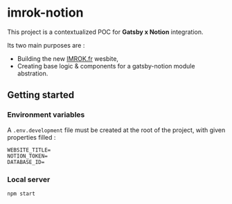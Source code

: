 # imrok-notion

This project is a contextualized POC for **Gatsby x Notion** integration.

Its two main purposes are :

- Building the new [IMROK.fr](imrok.fr) wesbite,
- Creating base logic & components for a gatsby-notion module abstration.

## Getting started

### Environment variables

A `.env.development` file must be created at the root of the project, with given properties filled :

```.env
WEBSITE_TITLE=
NOTION_TOKEN=
DATABASE_ID=
```

### Local server

```sh
npm start
```
